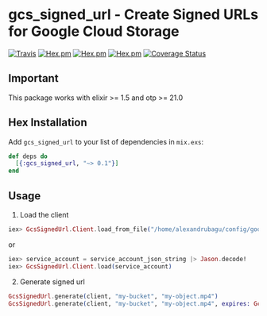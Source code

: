 # gcs_signed_url - Create Signed URLs for Google Cloud Storage
[![Travis](https://travis-ci.org/alexandrubagu/gcs_signed_url.svg)](https://travis-ci.org/alexandrubagu/gcs_signed_url) [![Hex.pm](https://img.shields.io/hexpm/v/gcs_signed_url.svg?maxAge=2592000)](https://hex.pm/packages/gcs_signed_url) [![Hex.pm](https://img.shields.io/hexpm/dt/gcs_signed_url.svg?maxAge=2592000)](https://hex.pm/packages/gcs_signed_url) [![Hex.pm](https://img.shields.io/hexpm/l/gcs_signed_url.svg?maxAge=2592000)](https://hex.pm/packages/gcs_signed_url) [![Coverage Status](https://coveralls.io/repos/github/alexandrubagu/gcs_signed_url/badge.svg?branch=master)](https://coveralls.io/github/alexandrubagu/gcs_signed_url?branch=master)

## Important
This package works with elixir >= 1.5 and otp >= 21.0

## Hex Installation 

Add `gcs_signed_url` to your list of dependencies in `mix.exs`:

```elixir
def deps do
  [{:gcs_signed_url, "~> 0.1"}]
end
```

## Usage

1. Load the client
```elixir
iex> GcsSignedUrl.Client.load_from_file("/home/alexandrubagu/config/google.json")
```
or 

```elixir
iex> service_account = service_account_json_string |> Jason.decode!
iex> GcsSignedUrl.Client.load(service_account)
```
 
 2. Generate signed url 
 ```elixir
 GcsSignedUrl.generate(client, "my-bucket", "my-object.mp4")
 GcsSignedUrl.generate(client, "my-bucket", "my-object.mp4", expires: GcsSignedUrl.hours_after(3))
 ```
